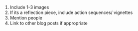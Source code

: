 1. Include 1-3 images
2. If its a reflection piece, include action sequences/ vignettes
3. Mention people
4. Link to other blog posts if appropriate 
